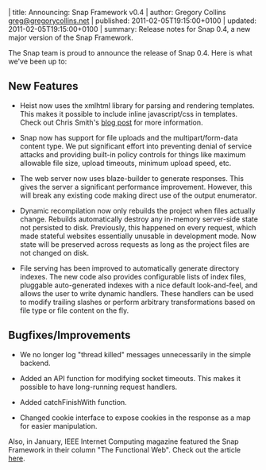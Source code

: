 | title: Announcing: Snap Framework v0.4
| author: Gregory Collins <greg@gregorycollins.net>
| published: 2011-02-05T19:15:00+0100
| updated: 2011-02-05T19:15:00+0100
| summary: Release notes for Snap 0.4, a new major version of the Snap Framework.

The Snap team is proud to announce the release of Snap 0.4.  Here is what
we've been up to:


## New Features

  - Heist now uses the xmlhtml library for parsing and rendering templates.
    This makes it possible to include inline javascript/css in templates.
    Check out Chris Smith's [blog
post](http://cdsmith.wordpress.com/2011/02/05/html-5-in-haskell/) for more
information.

  - Snap now has support for file uploads and the multipart/form-data content
    type.  We put significant effort into preventing denial of service attacks
    and providing built-in policy controls for things like maximum allowable
    file size, upload timeouts, minimum upload speed, etc.

  - The web server now uses blaze-builder to generate responses.  This gives
    the server a significant performance improvement.  However, this will
    break any existing code making direct use of the output enumerator.

  - Dynamic recompilation now only rebuilds the project when files actually
    change.  Rebuilds automatically destroy any in-memory server-side state
    not persisted to disk.  Previously, this happened on every request, which
    made stateful websites essentially unusable in development mode.  Now
    state will be preserved across requests as long as the project files are
    not changed on disk.

  - File serving has been improved to automatically generate directory
    indexes.  The new code also provides configurable lists of index files,
    pluggable auto-generated indexes with a nice default look-and-feel, and
    allows the user to write dynamic handlers.  These handlers can be used to
    modify trailing slashes or perform arbitrary transformations based on file
    type or file content on the fly.

## Bugfixes/Improvements

  - We no longer log "thread killed" messages unnecessarily in the simple
    backend.

  - Added an API function for modifying socket timeouts.  This makes it
    possible to have long-running request handlers.

  - Added catchFinishWith function.

  - Changed cookie interface to expose cookies in the response as a map for
    easier manipulation.

Also, in January, IEEE Internet Computing magazine featured the Snap Framework
in their column "The Functional Web".  Check out the article
[here](http://steve.vinoski.net/blog/2011/01/21/column-on-the-snap-framework/).

